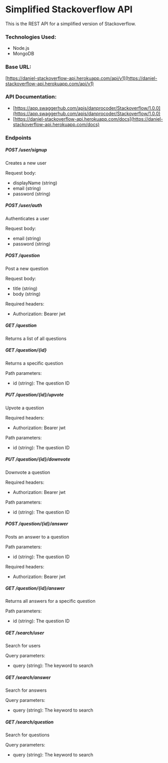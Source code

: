 # Simplified Stackoverflow API

This is the REST API for a simplified version of Stackoverflow.

### Technologies Used:
- Node.js
- MongoDB

### Base URL: 
[https://daniel-stackoverflow-api.herokuapp.com/api/v1](https://daniel-stackoverflow-api.herokuapp.com/api/v1)

### API Documentation:
- [https://app.swaggerhub.com/apis/danprocoder/Stackoverflow/1.0.0](https://app.swaggerhub.com/apis/danprocoder/Stackoverflow/1.0.0)
- [https://daniel-stackoverflow-api.herokuapp.com/docs](https://daniel-stackoverflow-api.herokuapp.com/docs)

### Endpoints

##### POST /user/signup
Creates a new user

Request body:
- displayName (string)
- email (string)
- password (string)

##### POST /user/auth
Authenticates a user

Request body:
- email (string)
- password (string)

##### POST /question
Post a new question

Request body:
- title (string)
- body (string)

Required headers:
- Authorization: Bearer jwt

##### GET /question
Returns a list of all questions

##### GET /question/{id}
Returns a specific question

Path parameters:
- id (string): The question ID

##### PUT /question/{id}/upvote
Upvote a question

Required headers:
- Authorization: Bearer jwt

Path parameters:
- id (string): The question ID

##### PUT /question/{id}/downvote
Downvote a question

Required headers:
- Authorization: Bearer jwt

Path parameters:
- id (string): The question ID

##### POST /question/{id}/answer
Posts an answer to a question

Path parameters:
- id (string): The question ID

Required headers:
- Authorization: Bearer jwt

##### GET /question/{id}/answer
Returns all answers for a specific question

Path parameters:
- id (string): The question ID

##### GET /search/user
Search for users

Query parameters:
- query (string): The keyword to search

##### GET /search/answer
Search for answers

Query parameters:
- query (string): The keyword to search

##### GET /search/question
Search for questions

Query parameters:
- query (string): The keyword to search
